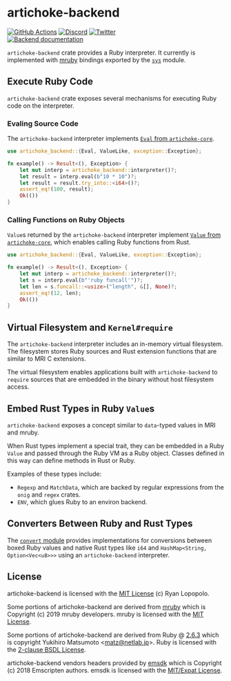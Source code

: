# artichoke-backend

[![GitHub Actions](https://github.com/artichoke/artichoke/workflows/CI/badge.svg)](https://github.com/artichoke/artichoke/actions)
[![Discord](https://img.shields.io/discord/607683947496734760)](https://discord.gg/QCe2tp2)
[![Twitter](https://img.shields.io/twitter/follow/artichokeruby?label=Follow&style=social)](https://twitter.com/artichokeruby)
<br>
[![Backend documentation](https://img.shields.io/badge/docs-artichoke--backend-blue.svg)](https://artichoke.github.io/artichoke/artichoke_backend/)

`artichoke-backend` crate provides a Ruby interpreter. It currently is
implemented with [mruby](https://github.com/mruby/mruby) bindings exported by
the [`sys`](src/sys) module.

## Execute Ruby Code

`artichoke-backend` crate exposes several mechanisms for executing Ruby code on
the interpreter.

### Evaling Source Code

The `artichoke-backend` interpreter implements
[`Eval` from `artichoke-core`](https://artichoke.github.io/artichoke/artichoke_core/eval/trait.Eval.html).

```rust
use artichoke_backend::{Eval, ValueLike, exception::Exception};

fn example() -> Result<(), Exception> {
    let mut interp = artichoke_backend::interpreter()?;
    let result = interp.eval(b"10 * 10")?;
    let result = result.try_into::<i64>()?;
    assert_eq!(100, result);
    Ok(())
}
```

### Calling Functions on Ruby Objects

`Value`s returned by the `artichoke-backend` interpreter implement
[`Value` from `artichoke-core`](https://artichoke.github.io/artichoke/artichoke_core/value/trait.Value.html),
which enables calling Ruby functions from Rust.

```rust
use artichoke_backend::{Eval, ValueLike, exception::Exception};

fn example() -> Result<(), Exception> {
    let mut interp = artichoke_backend::interpreter()?;
    let s = interp.eval(b"'ruby funcall'")?;
    let len = s.funcall::<usize>("length", &[], None)?;
    assert_eq!(12, len);
    Ok(())
}
```

## Virtual Filesystem and `Kernel#require`

The `artichoke-backend` interpreter includes an in-memory virtual filesystem.
The filesystem stores Ruby sources and Rust extension functions that are similar
to MRI C extensions.

The virtual filesystem enables applications built with `artichoke-backend` to
`require` sources that are embedded in the binary without host filesystem
access.

## Embed Rust Types in Ruby `Value`s

`artichoke-backend` exposes a concept similar to `data`-typed values in MRI and
mruby.

When Rust types implement a special trait, they can be embedded in a Ruby
`Value` and passed through the Ruby VM as a Ruby object. Classes defined in this
way can define methods in Rust or Ruby.

Examples of these types include:

- `Regexp` and `MatchData`, which are backed by regular expressions from the
  `onig` and `regex` crates.
- `ENV`, which glues Ruby to an environ backend.

## Converters Between Ruby and Rust Types

The [`convert` module](src/convert) provides implementations for conversions
between boxed Ruby values and native Rust types like `i64` and
`HashMap<String, Option<Vec<u8>>>` using an `artichoke-backend` interpreter.

## License

artichoke-backend is licensed with the [MIT License](../LICENSE) (c) Ryan
Lopopolo.

Some portions of artichoke-backend are derived from
[mruby](https://github.com/mruby/mruby) which is Copyright (c) 2019 mruby
developers. mruby is licensed with the
[MIT License](https://github.com/mruby/mruby/blob/master/LICENSE).

Some portions of artichoke-backend are derived from Ruby @
[2.6.3](https://github.com/ruby/ruby/tree/v2_6_3) which is copyright Yukihiro
Matsumoto \<matz@netlab.jp\>. Ruby is licensed with the
[2-clause BSDL License](https://github.com/ruby/ruby/blob/v2_6_3/COPYING).

artichoke-backend vendors headers provided by
[emsdk](https://github.com/emscripten-core/emsdk) which is Copyright (c) 2018
Emscripten authors. emsdk is licensed with the
[MIT/Expat License](https://github.com/emscripten-core/emsdk/blob/master/LICENSE).
